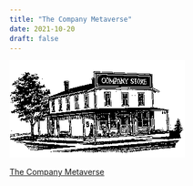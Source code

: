 ```yaml
---
title: "The Company Metaverse"
date: 2021-10-20
draft: false
---
```


![Drawing of an old building with a sign that says "Company Store"](/images/company-store.png)

[The Company Metaverse](https://about.fb.com/news/2021/09/building-the-metaverse-responsibly/)
